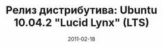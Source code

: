 ---
layout: post
title: "Релиз дистрибутива: Ubuntu 10.04.2 \"Lucid Lynx\" (LTS)"
date: 2011-02-18   
---